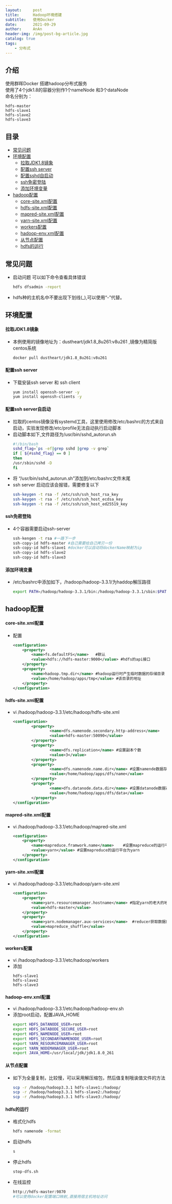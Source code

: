 ```yaml
---  
layout:     post  
title:      Hadoop环境搭建  
subtitle:   使用Docker  
date:       2021-09-29  
author:     AnAn  
header-img: /img/post-bg-article.jpg  
catalog: true  
tags:  
    - 分布式  
---  
```

## 介绍  
使用群晖Docker 搭建hadoop分布式服务  
使用了4个jdk1.8的容器分别作1个nameNode 和3个dataNode  
命名分别为：  
```text  
hdfs-master  
hdfs-slave1  
hdfs-slave2  
hdfs-slave3  
```  
  
## 目录  
- [常见问题](#id000)  
- [环境配置](#id001)  
  - [拉取JDK1.8镜象](#id001)  
  - [配置ssh server](#id002)  
  - [配置sshd自启动](#id003)  
  - [ssh免密登陆](#id004)  
  - [添加环境变量](#id005)  
- [hadoop配置](#id006)  
  - [core-site.xml配置](#id006)  
  - [hdfs-site.xml配置](#id007)  
  - [mapred-site.xml配置](#id008)  
  - [yarn-site.xml配置](#id009)  
  - [workers配置](#id010)  
  - [hadoop-env.xml配置](#id011)  
  - [从节点配置](#id015)  
  - [hdfs的运行](#id013)  
  
<a name="id000"></a>  
## 常见问题  
- 启动问题 可以如下命令查看具体错误    
  ```sh  
  hdfs dfsadmin -report  
  ```     
- hdfs种的主机名中不要出现下划线(_),可以使用“-”代替。    
  
<a name="id001"></a>  
## 环境配置  
  
#### 拉取JDK1.8镜象  
- 本例使用的镜像地址为：dustheart/jdk1.8_8u261:v8u261 ,镜像为精简版centos系统    
  ```sh  
  docker pull dustheart/jdk1.8_8u261:v8u261  
  ```    
  
<a name="id002"></a>  
#### 配置ssh server  
- 下载安装ssh server 和 ssh client    
  ```sh  
  yum install openssh-server -y  
  yum install openssh-clients -y  
  ```  
  
<a name="id003"></a>  
#### 配置ssh server自启动  
- 拉取的centos镜像没有systemd工具，这里使用修改/etc/bashrc的方式来自启动，实验发现修改/etc/profile无法自动执行启动脚本  
- 启动脚本如下,文件路径为/usr/bin/sshd_autorun.sh    
  ```sh  
  #!/bin/bash  
  sshd_flag=`ps -ef|grep sshd |grep -v grep`  
  if [ ${#sshd_flag} == 0 ]  
  then  
  /usr/sbin/sshd -D  
  fi  
  ```  
- 将 “/usr/bin/sshd_autorun.sh”添加到/etc/bashrc文件末尾    
- ssh server 启动应该会报错，需要修复以下    
  ```sh  
  ssh-keygen -t rsa -f /etc/ssh/ssh_host_rsa_key  
  ssh-keygen -t rsa -f /etc/ssh/ssh_host_ecdsa_key  
  ssh-keygen -t rsa -f /etc/ssh/ssh_host_ed25519_key  
  ```  
  
<a name="id004"></a>  
#### ssh免密登陆  
- 4个容器需要启动ssh-server    
  ```sh  
  ssh-kengen -t rsa #一路下一步  
  ssh-copy-id hdfs-master #自己需要给自己拷贝一份  
  ssh-copy-id hdfs-slave1 #docker可以自动将dockerName映射为ip  
  ssh-copy-id hdfs-slave2  
  ssh-copy-id hdfs-slave3  
  ```  
  
<a name="id004"></a>  
#### 添加环境变量  
- /etc/bashrc中添加如下，/hadoop/hadoop-3.3.1/为haddop解压路径  
  ```sh  
  export PATH=/hadoop/hadoop-3.3.1/bin:/hadoop/hadoop-3.3.1/sbin:$PATH  
  ```  
  
## hadoop配置  
  
<a name="id006"></a>  
#### core-site.xml配置  
- 配置  
  ```xml  
  <configuration>  
      <property>  
          <name>fs.defaultFS</name>   #默认  
          <value>hdfs://hdfs-master:9000</value> #hdfs的api接口  
      </property>  
      <property>  
          <name>hadoop.tmp.dir</name> #hadoop运行时产生临时数据的存储目录  
          <value>/home/hadoop/apps/tmp</value> #该目录的地址  
      </property>  
  </configuration>  
  ```  
  
<a name="id007"></a>  
#### hdfs-site.xml配置  
- vi /hadoop/hadoop-3.3.1/etc/hadoop/hdfs-site.xml  
  ```xml  
  <configuration>  
          <property>  
                  <name>dfs.namenode.secondary.http-address</name>  
                  <value>hdfs-master:50090</value>  
          </property>  
          <property>  
                  <name>dfs.replication</name> #设置副本个数  
                  <value>3</value>  
          </property>  
          <property>  
                  <name>dfs.namenode.name.dir</name> #设置namende数据存放点  
                  <value>/home/hadoop/apps/dfs/name</value>  
          </property>  
          <property>  
                  <name>dfs.datanode.data.dir</name> #设置datanode数据存放点  
                  <value>/home/hadoop/apps/dfs/data</value>  
          </property>  
  </configuration>  
  ```  
  
<a name="id008"></a>  
#### mapred-site.xml配置  
- vi /hadoop/hadoop-3.3.1/etc/hadoop/mapred-site.xml  
  ```xml  
  <configuration>  
      <property>  
          <name>mapreduce.framwork.name</name>    #设置mapreduce的运行平台的名称  
          <value>yarn</value> #设置mapreduce的运行平台为yarn  
      </property>  
  </configuration>  
  ```  
  
<a name="id009"></a>  
#### yarn-site.xml配置  
- vi /hadoop/hadoop-3.3.1/etc/hadoop/yarn-site.xml  
  ```xml  
  <configuration>  
      <property>  
          <name>yarn.resourcemanager.hostname</name> #指定yarn的老大的地址  
          <value>hdfs-master</value>  
      </property>  
      <property>  
          <name>yarn.nodemanager.aux-services</name>  #reducer获取数据的方式  
          <value>mapreduce_shuffle</value>   
      </property>  
  </configuration>  
  ```  
  
<a name="id010"></a>  
#### workers配置  
- vi /hadoop/hadoop-3.3.1/etc/hadoop/workers  
- 添加  
  ```text  
  hdfs-slave1  
  hdfs-slave2  
  hdfs-slave3  
  ```  
  
<a name="id011"></a>  
#### hadoop-env.xml配置  
- vi /hadoop/hadoop-3.3.1/etc/hadoop/hadoop-env.sh  
- 添加root启动，配置JAVA_HOME  
  ```sh  
  export HDFS_DATANODE_USER=root                                                                                                          
  export HDFS_DATABODE_SECURE_USER=root                                                                                                   
  export HDFS_NAMENODE_USER=root                                                                                                          
  export HDFS_SECONDARYNAMENODE_USER=root                                                                                                 
  export YARN_RESOURCEMANAGER_USER=root                                                                                                   
  export YARN_NODEMANAGER_USER=root  
  export JAVA_HOME=/usr/local/jdk/jdk1.8.0_261  
  ```  
  
<a name="id015"></a>  
#### 从节点配置  
- 如下为全量复制，比较慢，可以采用解压缩包，然后值复制哦诶值文件的方法  
  ```sh  
  scp -r /hadoop/hadoop3.3.1 hdfs-slave1:/hadoop/  
  scp -r /hadoop/hadoop3.3.1 hdfs-slave2:/hadoop/  
  scp -r /hadoop/hadoop3.3.1 hdfs-slave3:/hadoop/  
  ```  
  
<a name="id013"></a>  
#### hdfs的运行  
- 格式化hdfs  
  ```sh  
  hdfs namenode -format  
  ```  
- 启动hdfs  
  ```sh  
  s 
  ```  
- 停止hdfs  
  ```sh  
  stop-dfs.sh  
  ```  
- 在线监控  
  ```sh  
  http://hdfs-master:9870  
  #可以使用docker配置端口映射,直接用宿主机地址访问  
  ```